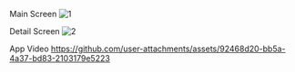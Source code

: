 Main Screen
![1](https://github.com/user-attachments/assets/9bc34f31-4acd-4c65-b223-91a07ffdbee5)

Detail Screen
![2](https://github.com/user-attachments/assets/51c629c0-7f6f-43a4-8dfc-8ee0017b94fe)


App Video
https://github.com/user-attachments/assets/92468d20-bb5a-4a37-bd83-2103179e5223

